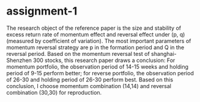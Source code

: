 # assignment-1
The research object of the reference paper is the size and stability of excess return rate of momentum effect and reversal effect under (p, q) (measured by coefficient of variation). The most important parameters of momentum reversal strategy are p in the formation period and Q in the reversal period. Based on the momentum reversal test of shanghai-Shenzhen 300 stocks, this research paper draws a conclusion: For momentum portfolio, the observation period of 14-15 weeks and holding period of 9-15 perform better; for reverse portfolio, the observation period of 26-30 and holding period of 26-30 perform best. Based on this conclusion, I choose momentum combination (14,14) and reversal combination (30,30) for reproduction.
